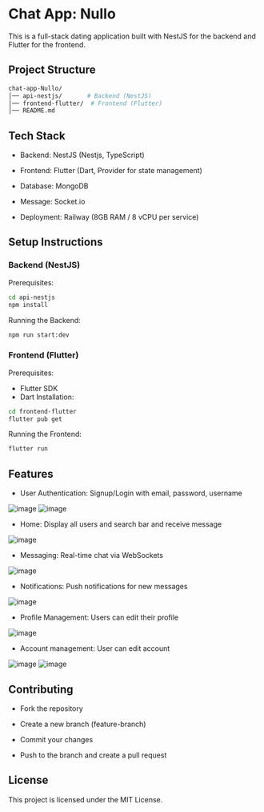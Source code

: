 # Chat App: Nullo
This is a full-stack dating application built with NestJS for the backend and Flutter for the frontend.

## Project Structure
```sh
chat-app-Nullo/
│── api-nestjs/       # Backend (NestJS)
│── frontend-flutter/  # Frontend (Flutter)
│── README.md
```
## Tech Stack
- Backend: NestJS (Nestjs, TypeScript)

- Frontend: Flutter (Dart, Provider for state management)

- Database: MongoDB

- Message: Socket.io

- Deployment: Railway (8GB RAM / 8 vCPU per service)

## Setup Instructions

### Backend (NestJS)
Prerequisites:
```sh
cd api-nestjs
npm install
```
Running the Backend:
```sh
npm run start:dev
```

### Frontend (Flutter)
Prerequisites:
- Flutter SDK
- Dart
Installation:
```sh
cd frontend-flutter
flutter pub get
```
Running the Frontend:
```sh
flutter run
```

## Features
- User Authentication: Signup/Login with email, password, username

![image](https://github.com/user-attachments/assets/af8c77ab-1324-47aa-a376-3f8d5e443c9e) ![image](https://github.com/user-attachments/assets/9ca8ceee-a625-410f-b3c8-225ae12e5c55)

- Home: Display all users and search bar and receive message

![image](https://github.com/user-attachments/assets/4ebd3ddb-34db-40b8-934b-d0a61716837f)

- Messaging: Real-time chat via WebSockets

![image](https://github.com/user-attachments/assets/ea90fcc6-acc5-4f9e-940f-1b4fe0ee921b)

- Notifications: Push notifications for new messages

![image](https://github.com/user-attachments/assets/adfe55e1-3148-4e6a-acb9-b6249a5be6df)

- Profile Management: Users can edit their profile

![image](https://github.com/user-attachments/assets/8607eb95-a013-4d33-a2d7-8cd154910e46)

- Account management: User can edit account

![image](https://github.com/user-attachments/assets/57c90fcf-b8f2-429e-bf42-ae6573267dac) ![image](https://github.com/user-attachments/assets/5a426c5d-df9a-4b17-8130-a959352fb64c)

## Contributing
- Fork the repository

- Create a new branch (feature-branch)

- Commit your changes

- Push to the branch and create a pull request

## License
This project is licensed under the MIT License.
